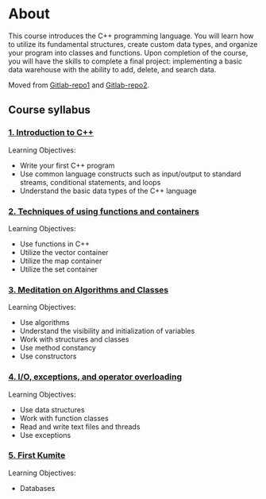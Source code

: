 # About  

This course introduces the C++ programming language. You will learn how to utilize its fundamental structures, create custom data types, and organize your program into classes and functions. Upon completion of the course, you will have the skills to complete a final project: implementing a basic data warehouse with the ability to add, delete, and search data.

Moved from [Gitlab-repo1](https://gitlab.com/Shingarey/coursera_yandex_cpp) and [Gitlab-repo2](https://gitlab.com/Shingarey/yandex_cpp).

## Course syllabus

### [1. Introduction to C++](solutions/week1)

Learning Objectives:

* Write your first C++ program
* Use common language constructs such as input/output to standard streams, conditional statements, and loops
* Understand the basic data types of the C++ language

### [2. Techniques of using functions and containers](solutions/week2)

Learning Objectives:

* Use functions in C++
* Utilize the vector container
* Utilize the map container
* Utilize the set container

### [3. Meditation on Algorithms and Classes](solutions/week3)

Learning Objectives:

* Use algorithms
* Understand the visibility and initialization of variables
* Work with structures and classes
* Use method constancy
* Use constructors

### [4. I/O, exceptions, and operator overloading](solutions/week4)

Learning Objectives:

* Use data structures
* Work with function classes
* Read and write text files and threads
* Use exceptions

### [5. First Kumite](solutions/week5_final_project)

Learning Objectives:

* Databases
